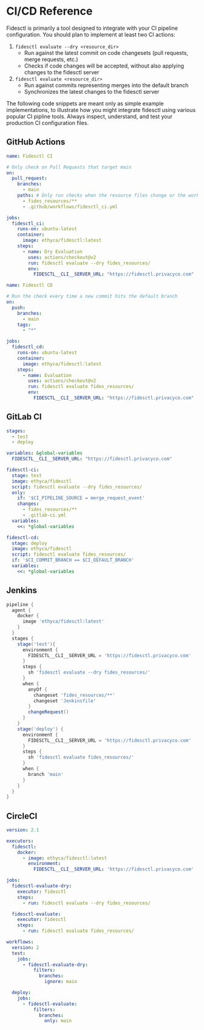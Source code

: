 # CI/CD Reference

Fidesctl is primarily a tool designed to integrate with your CI pipeline configuration. You should plan to implement at least two CI actions:

1. `fidesctl evaluate --dry <resource_dir>`
    - Run against the latest commit on code changesets (pull requests, merge requests, etc.)
    - Checks if code changes will be accepted, without also applying changes to the fidesctl server
2. `fidesctl evaluate <resource_dir>`
    - Run against commits representing merges into the default branch
    - Synchronizes the latest changes to the fidesctl server

The following code snippets are meant only as simple example implementations, to illustrate how you might integrate fidesctl using various popular CI pipline tools. Always inspect, understand, and test your production CI configuration files.

## GitHub Actions

```yaml title="<code>.github/workflows/fidesctl_ci.yml</code>"
name: Fidesctl CI

# Only check on Pull Requests that target main
on:
  pull_request:
    branches:
      - main
    paths: # Only run checks when the resource files change or the workflow file changes
      - fides_resources/**
      - .github/workflows/fidesctl_ci.yml

jobs:
  fidesctl_ci:
    runs-on: ubuntu-latest
    container:
      image: ethyca/fidesctl:latest
    steps:
      - name: Dry Evaluation
        uses: actions/checkout@v2
        run: fidesctl evaluate --dry fides_resources/
        env:
          FIDESCTL__CLI__SERVER_URL: "https://fidesctl.privacyco.com"
```

```yaml title="<code>.github/workflows/fidesctl_cd.yml</code>"
name: Fidesctl CD

# Run the check every time a new commit hits the default branch
on:
  push:
    branches:
      - main
    tags:
      - "*"

jobs:
  fidesctl_cd:
    runs-on: ubuntu-latest
    container:
      image: ethyca/fidesctl:latest
    steps:
      - name: Evaluation
        uses: actions/checkout@v2
        run: fidesctl evaluate fides_resources/
        env:
          FIDESCTL__CLI__SERVER_URL: "https://fidesctl.privacyco.com"
```

## GitLab CI

```yaml title="<code>.gitlab-ci.yml</code>"
stages:
  - test
  - deploy

variables: &global-variables
  FIDESCTL__CLI__SERVER_URL: "https://fidesctl.privacyco.com"

fidesctl-ci:
  stage: test
  image: ethyca/fidesctl
  script: fidesctl evaluate --dry fides_resources/
  only:
    if: '$CI_PIPELINE_SOURCE = merge_request_event'
    changes:
      - fides_resources/**
      - .gitlab-ci.yml
  variables:
    <<: *global-variables

fidesctl-cd:
  stage: deploy
  image: ethyca/fidesctl
  script: fidesctl evaluate fides_resources/
  if: '$CI_COMMIT_BRANCH == $CI_DEFAULT_BRANCH'
  variables:
    <<: *global-variables
```

## Jenkins

```groovy title="<code>Jenkinsfile</code> (Declaritive Syntax)"
pipeline {
  agent {
    docker {
      image 'ethyca/fidesctl:latest'
    }
  }
  stages {
    stage('test'){
      environment {
        FIDESCTL__CLI__SERVER_URL = 'https://fidesctl.privacyco.com'
      }
      steps {
        sh 'fidesctl evaluate --dry fides_resources/'
      }
      when {
        anyOf {
          changeset 'fides_resources/**'
          changeset 'Jenkinsfile'
        }
        changeRequest()
      }
    }
    stage('deploy') {
      environment {
        FIDESCTL__CLI__SERVER_URL = 'https://fidesctl.privacyco.com'
      }
      steps {
        sh 'fidesctl evaluate fides_resources/'
      }
      when {
        branch 'main'
      }
    }
  }
}
```

## CircleCI

```yaml title="<code>.circleci/config.yml</code>"
version: 2.1

executors:
  fidesctl:
    docker:
      - image: ethyca/fidesctl:latest
        environment:
          FIDESCTL__CLI__SERVER_URL: 'https://fidesctl.privacyco.com'

jobs:
  fidesctl-evaluate-dry:
    executor: fidesctl
    steps:
      - run: fidesctl evaluate --dry fides_resources/

  fidesctl-evaluate:
    executor: fidesctl
    steps:
      - run: fidesctl evaluate fides_resources/

workflows:
  version: 2
  test:
    jobs:
      - fidesctl-evaluate-dry:
          filters:
            branches:
              ignore: main

  deploy:
    jobs:
      - fidesctl-evaluate:
          filters:
            branches:
              only: main
```
